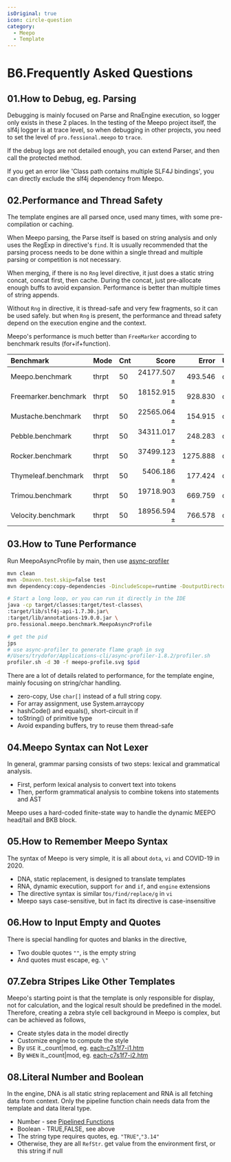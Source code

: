 ```yaml
---
isOriginal: true
icon: circle-question
category:
  - Meepo
  - Template
---
```


# B6.Frequently Asked Questions

## 01.How to Debug, eg. Parsing

Debugging is mainly focused on Parse and RnaEngine execution, so logger only exists in these 2 places.
In the testing of the Meepo project itself, the slf4j logger is at trace level, so when debugging in other projects,
you need to set the level of `pro.fessional.meepo` to `trace`.

If the debug logs are not detailed enough, you can extend Parser, and then call the protected method.

If you get an error like 'Class path contains multiple SLF4J bindings',
you can directly exclude  the slf4j dependency from Meepo.

## 02.Performance and Thread Safety

The template engines are all parsed once, used many times, with some pre-compilation or caching.

When Meepo parsing, the Parse itself is based on string analysis and only uses the RegExp
in directive's `find`. It is usually recommended that the parsing process needs to be done
within a single thread and multiple parsing or competition is not necessary.

When merging, if there is no `Rng` level directive, it just does a static string concat,
concat first, then cache. During the concat, just pre-allocate enough buffs to avoid expansion.
Performance is better than multiple times of string appends.

Without `Rng` in directive, it is thread-safe and very few fragments, so it can be used safely.
but when `Rng` is present, the performance and thread safety depend on the execution engine and the context.

Meepo's performance is much better than `FreeMarker` according to benchmark results (for+if+function).

| Benchmark            | Mode  | Cnt |       Score |    Error | Units |
|:---------------------|:------|:----|------------:|---------:|:------|
| Meepo.benchmark      | thrpt | 50  | 24177.507 ± |  493.546 | ops/s |
| Freemarker.benchmark | thrpt | 50  | 18152.915 ± |  928.830 | ops/s |
| Mustache.benchmark   | thrpt | 50  | 22565.064 ± |  154.915 | ops/s |
| Pebble.benchmark     | thrpt | 50  | 34311.017 ± |  248.283 | ops/s |
| Rocker.benchmark     | thrpt | 50  | 37499.123 ± | 1275.888 | ops/s |
| Thymeleaf.benchmark  | thrpt | 50  |  5406.186 ± |  177.424 | ops/s |
| Trimou.benchmark     | thrpt | 50  | 19718.903 ± |  669.759 | ops/s |
| Velocity.benchmark   | thrpt | 50  | 18956.594 ± |  766.578 | ops/s |

## 03.How to Tune Performance

Run MeepoAsyncProfile by main, then use [async-profiler](https://github.com/async-profiler/async-profiler)

```bash
mvn clean
mvn -Dmaven.test.skip=false test
mvn dependency:copy-dependencies -DincludeScope=runtime -DoutputDirectory=target/lib

# Start a long loop, or you can run it directly in the IDE
java -cp target/classes:target/test-classes\
:target/lib/slf4j-api-1.7.30.jar\
:target/lib/annotations-19.0.0.jar \
pro.fessional.meepo.benchmark.MeepoAsyncProfile

# get the pid
jps
# use async-profiler to generate flame graph in svg
#/Users/trydofor/Applications-cli/async-profiler-1.8.2/profiler.sh
profiler.sh -d 30 -f meepo-profile.svg $pid
```

There are a lot of details related to performance, for the template engine,
mainly focusing on string/char handling.

* zero-copy, Use `char[]` instead of a full string copy.
* For array assignment, use System.arraycopy
* hashCode() and equals(), short-circuit in if
* toString() of primitive type
* Avoid expanding buffers, try to reuse them thread-safe

## 04.Meepo Syntax can Not Lexer

In general, grammar parsing consists of two steps: lexical and grammatical analysis.

* First, perform lexical analysis to convert text into tokens
* Then, perform grammatical analysis to combine tokens into statements and AST

Meepo uses a hard-coded finite-state way to handle the dynamic MEEPO head/tail and BKB block.

## 05.How to Remember Meepo Syntax

The syntax of Meepo is very simple, it is all about `dota`, `vi` and COVID-19 in 2020.

* DNA, static replacement, is designed to translate templates
* RNA, dynamic execution, support `for` and `if`, and `engine` extensions
* The directive syntax is similar to`s/find/replace/g` in `vi`
* Meepo says case-sensitive, but in fact its directive is case-insensitive

## 06.How to Input Empty and Quotes

There is special handling for quotes and blanks in the directive,

* Two double quotes `""`, is the empty string
* And quotes must escape, eg. `\"`

## 07.Zebra Stripes Like Other Templates

Meepo's starting point is that the template is only responsible for display, not for calculation,
and the logical result should be predefined in the model. Therefore, creating a zebra style cell background
in Meepo is complex, but can be achieved as follows,

* Create styles data in the model directly
* Customize engine to compute the style
* By `USE` it._count|mod, eg. [each-c7s1f7-i1.htm]
* By `WHEN` it._count|mod, eg. [each-c7s1f7-i2.htm]

## 08.Literal Number and Boolean

In the engine, DNA is all static string replacement and RNA is all fetching data from context.
Only the pipeline function chain needs data from the template and data literal type.

* Number - see [Pipelined Functions](./b4.engine.md#pipelined-functions-chained-processing)
* Boolean - TRUE,FALSE, see above
* The string type requires quotes, eg. `"TRUE"`,`"3.14"`
* Otherwise, they are all `RefStr`. get value from the environment first, or this string if null

[each-c7s1f7-i1.htm]: https://github.com/trydofor/professional-meepo/tree/master/meepo/src/test/resources/template/each/each-c7s1f7-i1.htm
[each-c7s1f7-i2.htm]: https://github.com/trydofor/professional-meepo/tree/master/meepo/src/test/resources/template/each/each-c7s1f7-i2.htm

